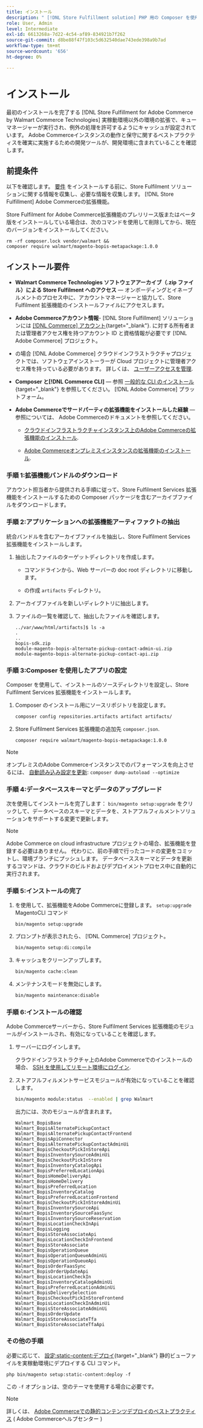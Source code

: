 ```yaml
---
title: インストール
description: " [!DNL Store Fulfillment solution] PHP 用の Composer を使用するAdobe Commerceストアフロントの場合。"
role: User, Admin
level: Intermediate
exl-id: 6613268a-7d22-4c54-af89-834921b7f262
source-git-commit: d8be88f47f103c5d632540dae743ede398a9b7ad
workflow-type: tm+mt
source-wordcount: '656'
ht-degree: 0%

---
```



# インストール

最初のインストールを完了する [!DNL Store Fulfillment for Adobe Commerce by Walmart Commerce Technologies] 実稼動環境以外の環境の拡張で、キューマネージャーが実行され、例外の処理を許可するようにキャッシュが設定されています。 Adobe Commerceインスタンスの動作と保守に関するベストプラクティスを確実に実施するための開発ツールが、開発環境に含まれていることを確認します。

## 前提条件

以下を確認します。 [要件](solution-requirements.md) をインストールする前に、Store Fulfilment ソリューションに関する情報を収集し、必要な情報を収集します。 [!DNL Store Fulfillment] Adobe Commerceの拡張機能。

Store Fulfilment for Adobe Commerce拡張機能のプレリリース版またはベータ版をインストールしている場合は、次のコマンドを使用して削除してから、現在のバージョンをインストールしてください。

```terminal
rm -rf composer.lock vendor/walmart &&
composer require walmart/magento-bopis-metapackage:1.0.0
```

## インストール要件

- **Walmart Commerce Technologies ソフトウェアアーカイブ（.zip ファイル）による Store Fulfilment へのアクセス** — オンボーディングとイネーブルメントのプロセス中に、アカウントマネージャーと協力して、Store Fulfilment 拡張機能のインストールファイルにアクセスします。

- **Adobe Commerceアカウント情報**- [!DNL Store Fulfillment] ソリューションには [[!DNL Commerce] アカウント](https://docs.magento.com/user-guide/magento/magento-account.html){target="_blank"}. に対する所有者または管理者アクセス権を持つアカウント ID と資格情報が必要です [!DNL Adobe Commerce] プロジェクト。

- の場合 [!DNL Adobe Commerce] クラウドインフラストラクチャプロジェクトでは、ソフトウェアインストーラーが Cloud プロジェクトに管理者アクセス権を持っている必要があります。 詳しくは、 [ユーザーアクセスを管理](https://devdocs.magento.com/cloud/project/user-admin.html).

- **Composer と[!DNL Commerce CLI]** — 参照 [一般的な CLI のインストール](https://devdocs.magento.com/extensions/install/){target="_blank"} を参照してください。 [!DNL Adobe Commerce] プラットフォーム。

- **Adobe Commerceでサードパーティの拡張機能をインストールした経験** — 参照については、 Adobe Commerceのドキュメントを参照してください。

   - [クラウドインフラストラクチャインスタンス上のAdobe Commerceの拡張機能のインストール](https://devdocs.magento.com/cloud/howtos/install-components.html#install-an-extension).

   - [Adobe Commerceオンプレミスインスタンスの拡張機能のインストール](https://devdocs.magento.com/extensions/install/).

### 手順 1:拡張機能バンドルのダウンロード

アカウント担当者から提供される手順に従って、Store Fulfilment Services 拡張機能をインストールするための Composer パッケージを含むアーカイブファイルをダウンロードします。

### 手順 2:アプリケーションへの拡張機能アーティファクトの抽出

統合バンドルを含むアーカイブファイルを抽出し、Store Fulfilment Services 拡張機能をインストールします。

1. 抽出したファイルのターゲットディレクトリを作成します。

   - コマンドラインから、Web サーバーの doc root ディレクトリに移動します。

   - の作成 `artifacts` ディレクトリ。

1. アーカイブファイルを新しいディレクトリに抽出します。

1. ファイルの一覧を確認して、抽出したファイルを確認します。

   ```
   ../var/www/html/artifacts]$ ls -a
   .
   ..
   bopis-sdk.zip
   module-magento-bopis-alternate-pickup-contact-admin-ui.zip
   module-magento-bopis-alternate-pickup-contact-api.zip
   ```

### 手順 3:Composer を使用したアプリの設定

Composer を使用して、インストールのソースディレクトリを設定し、Store Fulfilment Services 拡張機能をインストールします。

1. Composer のインストール用にソースリポジトリを設定します。

   ```bash
   composer config repositories.artifacts artifact artifacts/
   ```

1. Store Fulfilment Services 拡張機能の追加先 `composer.json`.

   ```bash
   composer require walmart/magento-bopis-metapackage:1.0.0
   ```

>[!NOTE]
>
>オンプレミスのAdobe Commerceインスタンスでのパフォーマンスを向上させるには、 [自動読み込み設定を更新](https://experienceleague.adobe.com/docs/commerce-operations/performance-best-practices/deployment-flow.html#update-the-autoloader): `composer dump-autoload --optimize`

### 手順 4:データベーススキーマとデータのアップグレード

次を使用してインストールを完了します： `bin/magento setup:upgrade` をクリックして、データベースのスキーマとデータを、ストアフルフィルメントソリューションをサポートする変更で更新します。

>[!NOTE]
>
>Adobe Commerce on cloud infrastructure プロジェクトの場合、拡張機能を登録する必要はありません。 代わりに、前の手順で行ったコードの変更をコミットし、環境ブランチにプッシュします。 データベーススキーマとデータを更新するコマンドは、クラウドのビルドおよびデプロイメントプロセス中に自動的に実行されます。

### 手順 5:インストールの完了

1. を使用して、拡張機能をAdobe Commerceに登録します。 `setup:upgrade` MagentoCLI コマンド

   ```terminal
   bin/magento setup:upgrade
   ```

1. プロンプトが表示されたら、 [!DNL Commerce] プロジェクト。

   ```bash
   bin/magento setup:di:compile
   ```

1. キャッシュをクリーンアップします。

   ```bash
   bin/magento cache:clean
   ```

1. メンテナンスモードを無効にします。

   ```bash
   bin/magento maintenance:disable
   ```

### 手順 6:インストールの確認

Adobe Commerceサーバーから、Store Fulfilment Services 拡張機能のモジュールがインストールされ、有効になっていることを確認します。

1. サーバーにログインします。

   クラウドインフラストラクチャ上のAdobe Commerceでのインストールの場合、 [SSH を使用してリモート環境にログイン](https://devdocs.magento.com/cloud/env/environments-ssh.html#ssh).

1. ストアフルフィルメントサービスモジュールが有効になっていることを確認します。

   ```bash
   bin/magento module:status  --enabled | grep Walmart
   ```

   出力には、次のモジュールが含まれます。

   ```
   Walmart_BopisBase
   Walmart_BopisAlternatePickupContact
   Walmart_BopisAlternatePickupContactFrontend
   Walmart_BopisApiConnector
   Walmart_BopisAlternatePickupContactAdminUi
   Walmart_BopisCheckoutPickInStoreApi
   Walmart_BopisInventorySourceAdminUi
   Walmart_BopisCheckoutPickInStore
   Walmart_BopisInventoryCatalogApi
   Walmart_BopisPreferredLocationApi
   Walmart_BopisHomeDeliveryApi
   Walmart_BopisHomeDelivery
   Walmart_BopisPreferredLocation
   Walmart_BopisInventoryCatalog
   Walmart_BopisPreferredLocationFrontend
   Walmart_BopisCheckoutPickInStoreAdminUi
   Walmart_BopisInventorySourceApi
   Walmart_BopisInventorySourceFaasSync
   Walmart_BopisInventorySourceReservation
   Walmart_BopisLocationCheckInApi
   Walmart_BopisLogging
   Walmart_BopisStoreAssociateApi
   Walmart_BopisLocationCheckInFrontend
   Walmart_BopisStoreAssociate
   Walmart_BopisOperationQueue
   Walmart_BopisOperationQueueAdminUi
   Walmart_BopisOperationQueueApi
   Walmart_BopisOrderFaasSync
   Walmart_BopisOrderUpdateApi
   Walmart_BopisLocationCheckIn
   Walmart_BopisInventoryCatalogAdminUi
   Walmart_BopisPreferredLocationAdminUi
   Walmart_BopisDeliverySelection
   Walmart_BopisCheckoutPickInStoreFrontend
   Walmart_BopisLocationCheckInAdminUi
   Walmart_BopisStoreAssociateAdminUi
   Walmart_BopisOrderUpdate
   Walmart_BopisStoreAssociateTfa
   Walmart_BopisStoreAssociateTfaApi
   ```

### その他の手順

必要に応じて、 [設定:static-content:デプロイ](https://experienceleague.adobe.com/docs/commerce-operations/reference/commerce-on-premises.html){target="_blank"} 静的ビューファイルを実稼動環境にデプロイする CLI コマンド。

```terminal
php bin/magento setup:static-content:deploy -f
```

この `-f` オプションは、空のテーマを使用する場合に必要です。

>[!NOTE]
>
>詳しくは、 [Adobe Commerceでの静的コンテンツデプロイのベストプラクティス](https://experienceleague.adobe.com/docs/commerce-operations/implementation-playbook/best-practices/development/static-content-deployment.html) ( Adobe Commerceヘルプセンター )
